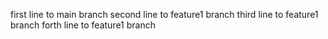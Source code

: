 first line to main branch
second line to feature1 branch
third line to feature1 branch
forth line to feature1 branch

